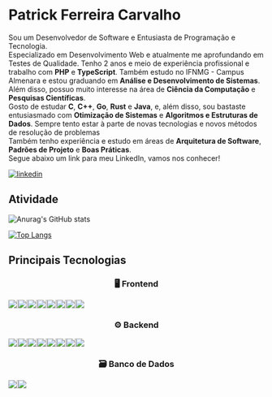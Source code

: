 # Patrick Ferreira Carvalho

Sou um Desenvolvedor de Software e Entusiasta de Programação e Tecnologia. \
Especializado em Desenvolvimento Web e atualmente me aprofundando em Testes de Qualidade. Tenho 2 anos e meio de experiência profissional e trabalho com **PHP** e **TypeScript**. Também estudo no IFNMG - Campus Almenara e estou graduando em **Análise e Desenvolvimento de Sistemas**. Além disso, possuo muito interesse na área de **Ciência da Computação** e **Pesquisas Científicas**. \
Gosto de estudar **C**, **C++**, **Go**, **Rust** e **Java**, e, além disso, sou bastaste entusiasmado com **Otimização de Sistemas** e **Algoritmos e Estruturas de Dados**. Sempre tento estar à parte de novas tecnologias e novos métodos de resolução de problemas \
Também tenho experiência e estudo em áreas de **Arquitetura de Software**, **Padrões de Projeto** e **Boas Práticas**. \
Segue abaixo um link para meu LinkedIn, vamos nos conhecer!

[![linkedin](https://img.shields.io/badge/LinkedIn-0077B5?style=for-the-badge&logo=linkedin&logoColor=white)](https://www.linkedin.com/in/patrick-ferreira-carvalho-4a1b79237/)

## Atividade

![Anurag's GitHub stats](https://github-readme-stats.vercel.app/api?username=patrickfc17&show_icons=true&theme=tokyonight)

[![Top Langs](https://github-readme-stats.vercel.app/api/top-langs/?username=patrickfc17&show_icons=true&layout=compact&theme=tokyonight)](https://github.com/anuraghazra/github-readme-stats)

## Principais Tecnologias

<h3 align="center">🖥️ Frontend</h3>

<div style="display: flex" align="center">
  <img src="https://img.shields.io/badge/HTML5-E34F26?style=for-the-badge&logo=html5&logoColor=white" />
  <img width="3rem" />
  <img src="https://img.shields.io/badge/CSS3-1572B6?style=for-the-badge&logo=css3&logoColor=white" />
  <img width="3rem" />
  <img src="https://img.shields.io/badge/Sass-CC6699?style=for-the-badge&logo=sass&logoColor=white" />
  <img width="3rem" />
  <img src="https://img.shields.io/badge/Bootstrap-563D7C?style=for-the-badge&logo=bootstrap&logoColor=white" />
  <img width="3rem" />
  <img src="https://img.shields.io/badge/Tailwind_CSS-38B2AC?style=for-the-badge&logo=tailwind-css&logoColor=white" />
  <img width="3rem" />
  <img src="https://img.shields.io/badge/TypeScript-007ACC?style=for-the-badge&logo=typescript&logoColor=white" />
  <img width="3rem" />
  <img src="https://img.shields.io/badge/React-20232A?style=for-the-badge&logo=react&logoColor=61DAFB" />
  <img width="3rem" />
  <img src="https://img.shields.io/badge/next.js-000000?style=for-the-badge&logo=nextdotjs&logoColor=white" />
</div>

<h3 align="center">⚙️ Backend</h3>

<div style="display: flex" align="center">
  <img src="https://img.shields.io/badge/PHP-777BB4?style=for-the-badge&logo=php&logoColor=white" />
  <img width="3rem" />
  <img src="https://img.shields.io/badge/Laravel-FF2D20?style=for-the-badge&logo=laravel&logoColor=white" />
  <img width="3rem" />
  <img src="https://img.shields.io/badge/Node.js-339933?style=for-the-badge&logo=nodedotjs&logoColor=white" />
  <img width="3rem" />
  <img src="https://img.shields.io/badge/Express.js-000000?style=for-the-badge&logo=express&logoColor=white" />
  <img width="3rem" />
  <img src="https://img.shields.io/badge/java-%23ED8B00.svg?style=for-the-badge&logo=openjdk&logoColor=white" />
  <img width="3rem" />
  <img src="https://img.shields.io/badge/C-00599C?style=for-the-badge&logo=c&logoColor=white" />
  <img width="3rem" />
  <img src="https://img.shields.io/badge/c++-%2300599C.svg?style=for-the-badge&logo=c%2B%2B&logoColor=white" />
  <img width="3rem" />
  <img src="https://img.shields.io/badge/go-%2300ADD8.svg?style=for-the-badge&logo=go&logoColor=white" />
</div>

<h3 align="center">🗃️ Banco de Dados</h3>

<div style="display: flex" align="center">
  <img src="https://img.shields.io/badge/MySQL-005C84?style=for-the-badge&logo=mysql&logoColor=white" />
  <img width="3rem" />
  <img src="https://img.shields.io/badge/PostgreSQL-316192?style=for-the-badge&logo=postgresql&logoColor=white" />
</div>
